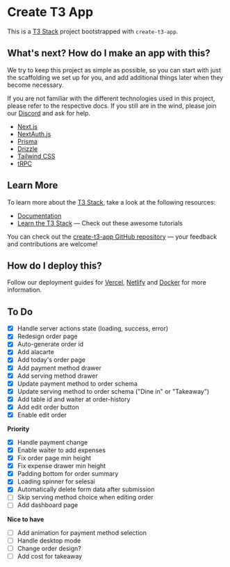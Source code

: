 # Create T3 App

This is a [T3 Stack](https://create.t3.gg/) project bootstrapped with `create-t3-app`.

## What's next? How do I make an app with this?

We try to keep this project as simple as possible, so you can start with just the scaffolding we set up for you, and add additional things later when they become necessary.

If you are not familiar with the different technologies used in this project, please refer to the respective docs. If you still are in the wind, please join our [Discord](https://t3.gg/discord) and ask for help.

- [Next.js](https://nextjs.org)
- [NextAuth.js](https://next-auth.js.org)
- [Prisma](https://prisma.io)
- [Drizzle](https://orm.drizzle.team)
- [Tailwind CSS](https://tailwindcss.com)
- [tRPC](https://trpc.io)

## Learn More

To learn more about the [T3 Stack](https://create.t3.gg/), take a look at the following resources:

- [Documentation](https://create.t3.gg/)
- [Learn the T3 Stack](https://create.t3.gg/en/faq#what-learning-resources-are-currently-available) — Check out these awesome tutorials

You can check out the [create-t3-app GitHub repository](https://github.com/t3-oss/create-t3-app) — your feedback and contributions are welcome!

## How do I deploy this?

Follow our deployment guides for [Vercel](https://create.t3.gg/en/deployment/vercel), [Netlify](https://create.t3.gg/en/deployment/netlify) and [Docker](https://create.t3.gg/en/deployment/docker) for more information.

## To Do

- [x] Handle server actions state (loading, success, error)
- [x] Redesign order page
- [x] Auto-generate order id
- [x] Add alacarte
- [x] Add today's order page
- [x] Add payment method drawer
- [x] Add serving method drawer
- [x] Update payment method to order schema
- [x] Update serving method to order schema ("Dine in" or "Takeaway")
- [x] Add table id and waiter at order-history
- [x] Add edit order button
- [x] Enable edit order

**Priority**

- [x] Handle payment change
- [x] Enable waiter to add expenses
- [x] Fix order page min height
- [x] Fix expense drawer min height
- [x] Padding bottom for order summary
- [x] Loading spinner for selesai
- [x] Automatically delete form data after submission
- [ ] Skip serving method choice when editing order
- [ ] Add dashboard page

**Nice to have**

- [ ] Add animation for payment method selection
- [ ] Handle desktop mode
- [ ] Change order design?
- [ ] Add cost for takeaway
